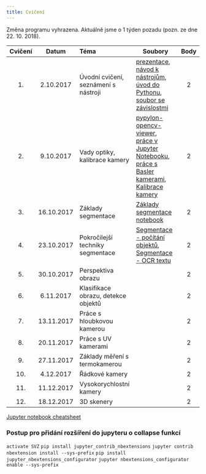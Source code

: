 ```yaml
---
title: Cvičení
---
```


Změna programu vyhrazena. Aktuálně jsme o 1 týden pozadu (pozn. ze dne 22. 10. 2018).

| Cvičení |   Datum    | Téma                                 | Soubory                                                      | Body |
| :-----: | :--------: | :----------------------------------- | ------------------------------------------------------------ | :--: |
|   1.    | 2.10.2017  | Úvodní cvičení, seznámení s nástroji | [prezentace](files/1/bi-svz-01-cviceni-uvod.pdf), [návod k nástrojům](files/1/course-tools-introduction.md), [úvod do Pythonu](files/1/python-introduction.ipynb), [soubor se závislostmi](files/1/spec-file.txt) |  2   |
|   2.    | 9.10.2017  | Vady optiky, kalibrace kamery        | [pypylon-opencv-viewer](https://github.com/mbalatsko/pypylon-opencv-viewer), [práce v Jupyter Notebooku](files/2/jupyter-introduction.ipynb), [práce s Basler kamerami](files/2/basler-introduction.ipynb), [Kalibrace kamery](files/2/camera-calib.ipynb) |  2   |
|   3.    | 16.10.2017 | Základy segmentace                   | [Základy segmentace notebook](files/3/segmentation_and_measuring.ipynb) |  2   |
|   4.    | 23.10.2017 | Pokročilejší  techniky segmentace    | [Segmentace - počítání objektů](files/4/segmentation-objects-count.ipynb), [Segmentace - OCR textu](files/4/segmentation-fit-ocr.ipynb) |  2   |
|   5.    | 30.10.2017 | Perspektiva obrazu                   |                                                              |  2   |
|   6.    | 6.11.2017  | Klasifikace obrazu, detekce objektů  |                                                              |  2   |
|   7.    | 13.11.2017 | Práce s hloubkovou kamerou           |                                                              |  2   |
|   8.    | 20.11.2017 | Práce s UV kamerami                  |                                                              |  2   |
|   9.    | 27.11.2017 | Základy měření s termokamerou        |                                                              |  2   |
|   10.   | 4.12.2017  | Řádkové kamery                       |                                                              |  2   |
|   11.   | 11.12.2017 | Vysokorychlostní kamery              |                                                              |  2   |
|   12.   | 18.12.2017 | 3D skenery                           |                                                              |  2   |

[Jupyter notebook cheatsheet](files/jupyter-notebook-cheat-sheet.pdf)


### Postup pro přidání rozšíření do jupyteru o collapse funkcí
`activate SVZ`
`pip install jupyter_contrib_nbextensions`
`jupyter contrib nbextension install --sys-prefix`
`pip install jupyter_nbextensions_configurator`
`jupyter nbextensions_configurator enable --sys-prefix`